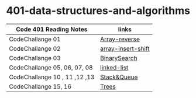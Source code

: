 # 401-data-structures-and-algorithms

| Code 401 Reading Notes        | links                                                                                                                             |
| ----------------------------- | --------------------------------------------------------------------------------------------------------------------------------- |
| CodeChallange 01              | [Array-reverse](https://github.com/AbeerAl-Rafati/401-data-structures-and-algorithms/blob/main/Array-reverse/Readme.md)           |
| CodeChallange 02              | [array-insert-shift](https://github.com/AbeerAl-Rafati/401-data-structures-and-algorithms/blob/main/array-insert-shift/Readme.md) |
| CodeChallange 03              | [BinarySearch ](https://github.com/AbeerAl-Rafati/401-data-structures-and-algorithms/blob/main/BinarySearch/Readme.md)            |
| CodeChallange 05, 06, 07, 08  | [linked-list](https://github.com/AbeerAl-Rafati/401-data-structures-and-algorithms/blob/main/linked-list/Readme.md)               |
| CodeChallange 10 , 11 ,12 ,13 | [Stack&Queue](https://github.com/AbeerAl-Rafati/401-data-structures-and-algorithms/tree/main/stack-and-queue)                     |
| CodeChallange 15, 16          | [Trees](https://github.com/AbeerAl-Rafati/401-data-structures-and-algorithms/tree/main/Tree)                                      |
